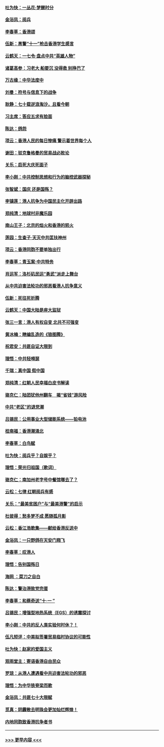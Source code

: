 #### [吐为快：一丛花‧梦醒时分](../pages/nsc993/n11567491.md?t=10050001) 
#### [金浴凤：阅兵](../pages/nsc993/n11567454.md?t=10050001) 
#### [李春草：香港颂](../pages/nsc993/n11567444.md?t=10050001) 
#### [伍新：黑警“十一”枪击香港学生感言](../pages/nsc993/n11567426.md?t=10050001) 
#### [云鹤天：一七令‧盘点中共“英雄人物”](../pages/nsc993/n11567091.md?t=10050001) 
#### [诸葛高参：习老大 船要沉 没得救 别挣巴了](../pages/nsc993/n11566976.md?t=10050001) 
#### [万古缘：中华法度中](../pages/nsc993/n11566726.md?t=10050001) 
#### [刘曼：符号与信息下的战争](../pages/nsc993/n11564655.md?t=10050001) 
#### [耿静：七十载逆浪淘沙，且看今朝](../pages/nsc993/n11564520.md?t=10050001) 
#### [习主席：答应五求有脸面](../pages/nsc993/n11563953.md?t=10050001) 
#### [陈达：鸽怨](../pages/nsc993/n11561879.md?t=10050001) 
#### [项云：香港人民的每日惨痛  警示着世界每个人](../pages/nsc993/n11559273.md?t=10050001) 
#### [谢田：驳克鲁格曼的贸易战必败论](../pages/nsc993/n11555840.md?t=10050001) 
#### [关乐：启死大庆死面子](../pages/nsc993/n11556823.md?t=10050001) 
#### [李小刚：中共控制思想和行为的脑控武器探秘](../pages/nsc993/n11556776.md?t=10050001) 
#### [张智斌：国庆  还是国殇？](../pages/nsc993/n11556617.md?t=10050001) 
#### [李镇莲：港人抗争为中国民主化开辟出路](../pages/nsc993/n11556570.md?t=10050001) 
#### [郑纯清：地球村非魔乐园](../pages/nsc993/n11555415.md?t=10050001) 
#### [南山王子：北京的焰火和香港的怒火](../pages/nsc993/n11555318.md?t=10050001) 
#### [莲园：生查子·天灭中共匡扶神州](../pages/nsc993/n11555302.md?t=10050001) 
#### [项云：香港同胞不要单独出行](../pages/nsc993/n11555276.md?t=10050001) 
#### [李春草：青玉案‧中共特务](../pages/nsc993/n11552356.md?t=10050001) 
#### [肖运军：洛杉矶民运“勇武”派走上舞台](../pages/nsc993/n11551595.md?t=10050001) 
#### [从中共迫害法轮功的邪恶看港人抗争意义](../pages/nsc993/n11540858.md?t=10050001) 
#### [伍新：死往死折腾](../pages/nsc993/n11550174.md?t=10050001) 
#### [云鹤天：中国大陆是座大监狱](../pages/nsc993/n11550155.md?t=10050001) 
#### [张三一言：港人有权自变 北共不可强变](../pages/nsc993/n11550132.md?t=10050001) 
#### [黄冰楠：瞎编乱造的《狼图腾》](../pages/nsc993/n11550082.md?t=10050001) 
#### [祝君安：共匪自证大限到](../pages/nsc993/n11550041.md?t=10050001) 
#### [理悟：中共轻嘚瑟](../pages/nsc993/n11547978.md?t=10050001) 
#### [千瑞：真中国 假中国](../pages/nsc993/n11547865.md?t=10050001) 
#### [郑纯清：红朝人民幸福白皮书解读](../pages/nsc993/n11547499.md?t=10050001) 
#### [骆克仁：陆团犹他州翻车　揭“省钱”游风险](../pages/nsc993/n11546977.md?t=10050001) 
#### [中共“老区”的退党潮](../pages/nsc993/n11545995.md?t=10050001) 
#### [吕锡民：公用事业大型储能系统——铅电池](../pages/nsc993/n11545701.md?t=10050001) 
#### [桂南福：香港潮涌北](../pages/nsc993/n11545682.md?t=10050001) 
#### [李春草：白鸟赋](../pages/nsc993/n11545663.md?t=10050001) 
#### [吐为快：阅兵乎？自娱乎？](../pages/nsc993/n11545625.md?t=10050001) 
#### [理悟：荣光归祖国（歌词）](../pages/nsc993/n11545616.md?t=10050001) 
#### [骆克仁：南加州老字号中餐馆哪去了？](../pages/nsc993/n11545120.md?t=10050001) 
#### [云松：七律 红朝阅兵有感](../pages/nsc993/n11542394.md?t=10050001) 
#### [关乐：“最美贫困户”与“最美港警”的启示](../pages/nsc993/n11542252.md?t=10050001) 
#### [杜彼得：愁多梦不成 愿随孤月影](../pages/nsc993/n11540296.md?t=10050001) 
#### [云松：香江浩歌集——献给香港反送中](../pages/nsc993/n11540149.md?t=10050001) 
#### [金浴凤：一只野鸽在天安门翔飞](../pages/nsc993/n11540280.md?t=10050001) 
#### [李春草：叹港人](../pages/nsc993/n11540119.md?t=10050001) 
#### [理悟：告别国殇日](../pages/nsc993/n11539610.md?t=10050001) 
#### [海网 ：菜刀之自白](../pages/nsc993/n11539597.md?t=10050001) 
#### [陈达：警治港致党完蛋](../pages/nsc993/n11538127.md?t=10050001) 
#### [李春草：和蔡奇送“十·一 ”](../pages/nsc993/n11537810.md?t=10050001) 
#### [吕锡民：增强型地热系统（EGS）的诱震探讨](../pages/nsc993/n11537765.md?t=10050001) 
#### [李小刚：中共的反人类实验何时休？！](../pages/nsc993/n11537669.md?t=10050001) 
#### [伍凡短评：中美拟签署贸易临时协议的可能性](../pages/nsc993/n11536773.md?t=10050001) 
#### [吐为快：赵家的爱国主义](../pages/nsc993/n11536750.md?t=10050001) 
#### [观雨堂主：寄语香港自由民众](../pages/nsc993/n11536735.md?t=10050001) 
#### [罗琼：从港人遭遇看中共迫害法轮功的邪恶](../pages/nsc993/n11507862.md?t=10050001) 
#### [理悟：为中华铁脊梁而歌](../pages/nsc993/n11534458.md?t=10050001) 
#### [金浴凤：共匪七十大限赋](../pages/nsc993/n11534434.md?t=10050001) 
#### [觅真：阴霾散去明珠会更加灿烂辉煌！](../pages/nsc993/n11531858.md?t=10050001) 
#### [内地同胞致香港抗争者书](../pages/nsc993/n11531645.md?t=10050001) 

----
#### [ >>> 更早内容 <<< ](../indexes/nsc993-earlier.md)
